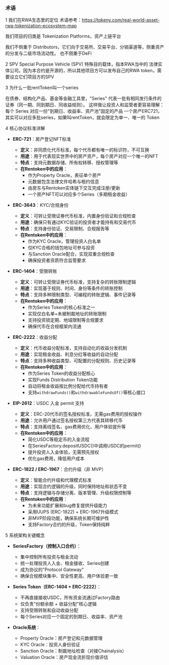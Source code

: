 ### 术语

1 我们在RWA生态里的定位
术语参考：https://tokeny.com/real-world-asset-rwa-tokenization-ecosystem-map

我们项目的归类是 Tokenization Platforms，资产上链平台

我们不侧重于 Distributors，它们向于交易所、交易平台、分销渠道等，侧重资产的分发与二级市场流动性。
也不侧重于DeFi

2 SPV
Special Purpose Vehicle (SPV) 特殊目的载体，指本RWA当中的 法律实体公司。因为本合约是开源的，所以其他项目方可以发布自己的RWA token，需要设立它们项目方的SPV

3 为什么一批rentToken叫一个series

在债券、结构化产品、基金等金融工具里，"Series" 代表一批有相同发行条件的证券（同一期、同到期日、同收益规则）。
这样做让投资人和监管者更容易理解：每个 Series 对应一份"到期日、收益率、资产池"固定的产品
一个房产ERC721，其实可以对应多批series，如果叫rentToken，就会限定为单一、唯一的 Token

4 核心协议标准详解

- **ERC-721**：房产登记NFT标准
  - **定义**：非同质化代币标准，每个代币都有唯一的标识符，不可互换
  - **用途**：用于代表现实世界中的房产资产，每个房产对应一个唯一的NFT
  - **特点**：支持元数据存储、所有权转移、授权管理等
  - **在Rentoken中的应用**：
    - 作为Property Oracle，表征单个房产
    - 元数据包含法律文件哈希与租约信息
    - 由房东与Rentoken实体链下交互完成注册/更新
    - 一个房产NFT可以对应多个Series（多期租金收益）

- **ERC-3643**：KYC/合规身份
  - **定义**：可转让受限证券代币标准，内置身份验证和合规检查
  - **用途**：确保只有通过KYC验证的投资者才能持有和交易代币
  - **特点**：支持身份验证、交易限制、合规报告等
  - **在Rentoken中的应用**：
    - 作为KYC Oracle，管理投资人白名单
    - 仅KYC合格的钱包地址可参与投资
    - 与Sanction Oracle配合，实现双重合规检查
    - 确保投资者资质符合监管要求

- **ERC-1404**：受限转账
  - **定义**：可转让受限证券代币标准，支持复杂的转账限制逻辑
  - **用途**：实现基于规则、时间、身份等条件的转账控制
  - **特点**：支持多种限制类型、可编程的转账逻辑、事件记录等
  - **在Rentoken中的应用**：
    - 作为Series Token的核心标准之一
    - 实现仅白名单+未被制裁地址的转账限制
    - 支持投资锁定期、地域限制等合规要求
    - 确保代币在合规框架内流通

- **ERC-2222**：收益分配
  - **定义**：代币收益分配标准，支持自动化的收益分发机制
  - **用途**：实现租金收益、利息分红等收益的自动分配
  - **特点**：支持多种收益类型、可配置的分配规则、历史记录等
  - **在Rentoken中的应用**：
    - 作为Series Token的收益分配核心
    - 实现Funds Distribution Token功能
    - 自动将租金收益按比例分配给代币持有者
    - 支持`withdrawFunds()`和`withdrawableFundsOf()`等核心接口

- **EIP-2612**：USDC 入金 permit 支持
  - **定义**：ERC-20代币的签名授权标准，无需gas费用的授权操作
  - **用途**：允许用户通过签名授权第三方代表其转移代币
  - **特点**：支持离线签名、gas费用优化、用户体验提升等
  - **在Rentoken中的应用**：
    - 简化USDC等稳定币的入金流程
    - 在SeriesFactory.depositUSDC()中调用USDC的permit()
    - 提升投资人入金体验，无需预先授权
    - 优化gas费用，降低用户成本

- **ERC-1822 / ERC-1967**：合约升级（非 MVP）
  - **定义**：智能合约升级和代理模式标准
  - **用途**：实现合约逻辑的升级，同时保持地址和状态不变
  - **特点**：支持逻辑与存储分离、版本管理、升级权限控制等
  - **在Rentoken中的应用**：
    - 为未来功能扩展和bug修复提供升级能力
    - 采用UUPS (ERC-1822) + ERC-1967升级模式
    - 非MVP阶段功能，确保系统长期可维护性
    - 支持Factory合约的升级，Token保持纯粹

5 系统架构关键概念

- **SeriesFactory（控制入口合约）**：
  - 集中控制所有投资与租金流动
  - 统一处理投资人入金、租金接收、Series创建
  - 成为协议的"Protocol Gateway"
  - 确保合规模块集中、安全性更高、用户体验更一致

- **Series Token（ERC-1404 + ERC-2222）**：
  - 不再直接接收USDC，所有资金流通过Factory路由
  - 仅负责"份额余额 + 收益分配"核心逻辑
  - 支持受限转账和自动收益分配
  - 每个Series对应一个固定的到期日、收益率、资产池

- **Oracle系统**：
  - Property Oracle：房产登记和元数据管理
  - KYC Oracle：投资人身份验证
  - Sanction Oracle：制裁地址检查（对接Chainalysis）
  - Valuation Oracle：房产现金流折现价值评估
